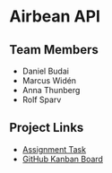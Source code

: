 # Airbean API

## Team Members

- Daniel Budai
- Marcus Widén
- Anna Thunberg
- Rolf Sparv

## Project Links

- [Assignment Task](https://gist.github.com/nz-bill/6d203a96dfb3dbc4fef6cc590449a229)
- [GitHub Kanban Board](https://github.com/orgs/spicy-criminals/projects/1)
